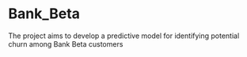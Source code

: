 # Bank_Beta
The project aims to develop a predictive model for identifying potential churn among Bank Beta customers
